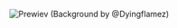 ![Prewiev (Background by @Dyingflamez)](https://github.com/user-attachments/assets/1c7a0298-a7e3-43ec-aedc-40c2de956f5c)
